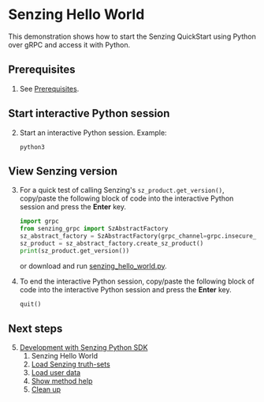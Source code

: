 # Senzing Hello World

This demonstration shows how to start
the Senzing QuickStart using Python over gRPC
and access it with Python.

## Prerequisites

1. See [Prerequisites].

## Start interactive Python session

2. Start an interactive Python session.
   Example:

    ```console
    python3

    ```

## View Senzing version

3. For a quick test of calling Senzing's `sz_product.get_version()`,
   copy/paste the following block of code into the interactive Python session
   and press the **Enter** key.

    ```python
    import grpc
    from senzing_grpc import SzAbstractFactory
    sz_abstract_factory = SzAbstractFactory(grpc_channel=grpc.insecure_channel("localhost:8261"))
    sz_product = sz_abstract_factory.create_sz_product()
    print(sz_product.get_version())

    ```

    or download and run [senzing_hello_world.py].

1. To end the interactive Python session,
   copy/paste the following block of code into the interactive Python session
   and press the **Enter** key.

    ```python
    quit()

    ```

## Next steps

5. [Development with Senzing Python SDK]
    1. Senzing Hello World
    1. [Load Senzing truth-sets]
    1. [Load user data]
    1. [Show method help]
    1. [Clean up]

[Clean up]: cleanup.md
[Development with Senzing Python SDK]: development-with-senzing-python-sdk.md
[Load Senzing truth-sets]: load-senzing-truthsets.md
[Load user data]: load-user-data.md
[Prerequisites]: development-with-senzing-python-sdk.md#prerequisites
[senzing_hello_world.py]: https://raw.githubusercontent.com/senzing-garage/knowledge-base/main/proposals/quickstart-grpc/senzing_hello_world.py
[Show method help]: show-method-help.md
